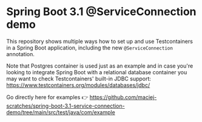 # Spring Boot 3.1 @ServiceConnection demo

This repository shows multiple ways how to set up and use Testcontainers in a Spring Boot application, including the new `@ServiceConnection` annotation.

Note that Postgres container is used just as an example and in case you're looking to integrate Spring Boot with a relational database container you may want to check Testcontainers' built-in JDBC support: https://www.testcontainers.org/modules/databases/jdbc/

Go directly here for examples 👉 https://github.com/maciej-scratches/spring-boot-3.1-service-connection-demo/tree/main/src/test/java/com/example
